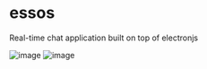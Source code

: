 # essos
Real-time chat application built on top of electronjs

![image](https://user-images.githubusercontent.com/34797736/210381436-a0294f4a-8ce9-4738-9fac-3511e651cc00.png)
![image](https://user-images.githubusercontent.com/34797736/210381488-841a3f32-3345-40f6-a4e3-ac172e887280.png)

